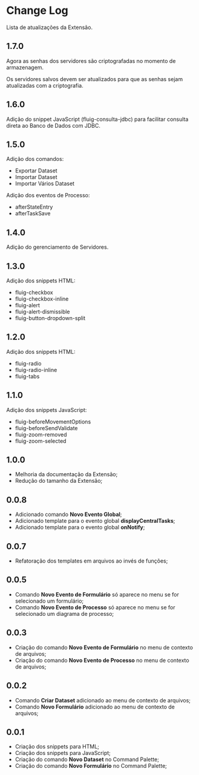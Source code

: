 # Change Log

Lista de atualizações da Extensão.

## 1.7.0

Agora as senhas dos servidores são criptografadas no momento de armazenagem.

Os servidores salvos devem ser atualizados para que as senhas sejam atualizadas com a criptografia.

## 1.6.0

Adição do snippet JavaScript (fluig-consulta-jdbc) para facilitar consulta direta ao Banco de Dados com JDBC.

## 1.5.0

Adição dos comandos:

- Exportar Dataset
- Importar Dataset
- Importar Vários Dataset

Adição dos eventos de Processo:

- afterStateEntry
- afterTaskSave

## 1.4.0

Adição do gerenciamento de Servidores.

## 1.3.0

Adição dos snippets HTML:

- fluig-checkbox
- fluig-checkbox-inline
- fluig-alert
- fluig-alert-dismissible
- fluig-button-dropdown-split

## 1.2.0

Adição dos snippets HTML:

- fluig-radio
- fluig-radio-inline
- fluig-tabs

## 1.1.0

Adição dos snippets JavaScript:

- fluig-beforeMovementOptions
- fluig-beforeSendValidate
- fluig-zoom-removed
- fluig-zoom-selected

## 1.0.0

- Melhoria da documentação da Extensão;
- Redução do tamanho da Extensão;

## 0.0.8

- Adicionado comando **Novo Evento Global**;
- Adicionado template para o evento global **displayCentralTasks**;
- Adicionado template para o evento global **onNotify**;

## 0.0.7

- Refatoração dos templates em arquivos ao invés de funções;

## 0.0.5

- Comando **Novo Evento de Formulário** só aparece no menu se for selecionado um formulário;
- Comando **Novo Evento de Processo** só aparece no menu se for selecionado um diagrama de processo;

## 0.0.3

- Criação do comando **Novo Evento de Formulário** no menu de contexto de arquivos;
- Criação do comando **Novo Evento de Processo** no menu de contexto de arquivos;

## 0.0.2

- Comando **Criar Dataset** adicionado ao menu de contexto de arquivos;
- Comando **Novo Formulário** adicionado ao menu de contexto de arquivos;

## 0.0.1

- Criação dos snippets para HTML;
- Criação dos snippets para JavaScript;
- Criação do comando **Novo Dataset** no Command Palette;
- Criação do comando **Novo Formulário** no Command Palette;
